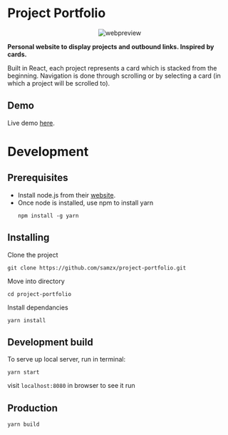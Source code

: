# Project Portfolio

<p align="center">
  <img src="https://res.cloudinary.com/xielabs/image/upload/v1544526601/Screen_Shot_2018-12-11_at_10.09.24_pm.png" alt="webpreview"/>
</p>

**Personal website to display projects and outbound links. Inspired by cards.**

Built in React, each project represents a card which is stacked from the beginning. Navigation is done through scrolling or by selecting a card (in which a project will be scrolled to).

## Demo
Live demo [here](https://samxie.net/).

# Development

## Prerequisites

* Install node.js from their [website](https://nodejs.org/en/).
* Once node is installed, use npm to install yarn
    ```
    npm install -g yarn
    ```

## Installing

Clone the project
```
git clone https://github.com/samzx/project-portfolio.git
```

Move into directory
```
cd project-portfolio
```

Install dependancies
```
yarn install
```

## Development build

To serve up local server, run in terminal:
```
yarn start
```
visit `localhost:8080` in browser to see it run


## Production
```
yarn build
```
